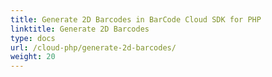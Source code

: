```yaml
---
title: Generate 2D Barcodes in BarCode Cloud SDK for PHP
linktitle: Generate 2D Barcodes
type: docs
url: /cloud-php/generate-2d-barcodes/
weight: 20
---
```




